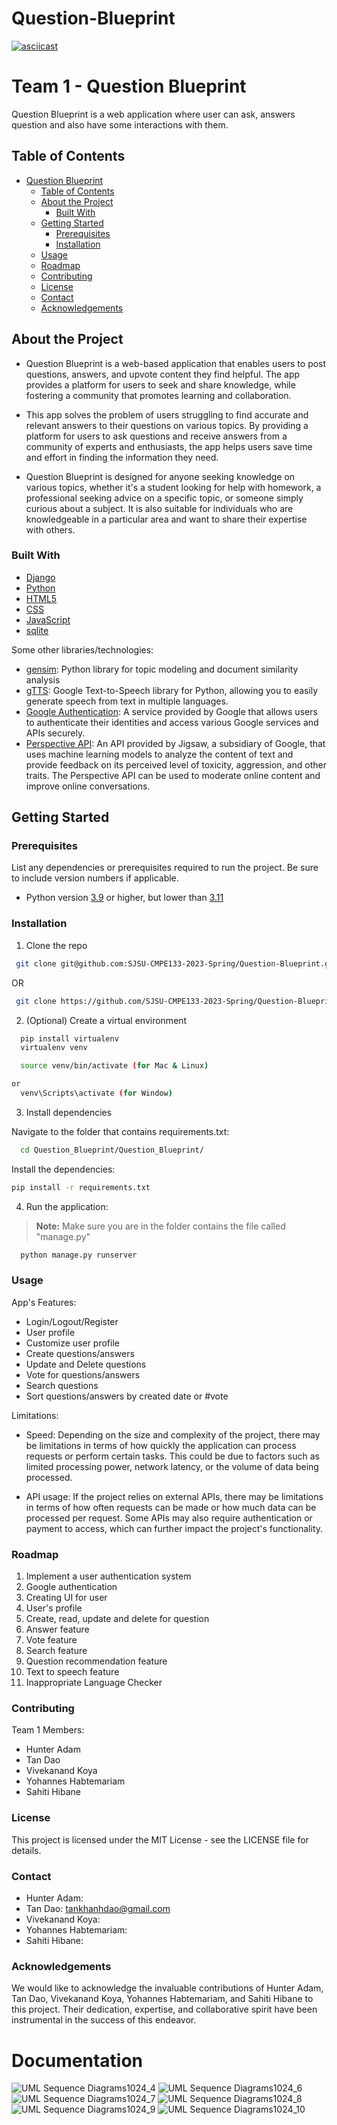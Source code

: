 # Question-Blueprint
[![asciicast](https://asciinema.org/a/GOtFjxHGSPVDe8pyki78WxVd6.svg)](https://asciinema.org/a/GOtFjxHGSPVDe8pyki78WxVd6)
# Team 1 -  Question Blueprint

Question Blueprint is a web application where user can ask, answers question and also have some interactions with them. 

## Table of Contents

- [Question Blueprint](#question-blueprint)
  - [Table of Contents](#table-of-contents)
  - [About the Project](#about-the-project)
    - [Built With](#built-with)
  - [Getting Started](#getting-started)
    - [Prerequisites](#prerequisites)
    - [Installation](#installation)
  - [Usage](#usage)
  - [Roadmap](#roadmap)
  - [Contributing](#contributing)
  - [License](#license)
  - [Contact](#contact)
  - [Acknowledgements](#acknowledgements)

## About the Project

- Question Blueprint is a web-based application that enables users to post questions, answers, and upvote content they find helpful. The app provides a platform for users to seek and share knowledge, while fostering a community that promotes learning and collaboration.

- This app solves the problem of users struggling to find accurate and relevant answers to their questions on various topics. By providing a platform for users to ask questions and receive answers from a community of experts and enthusiasts, the app helps users save time and effort in finding the information they need.

- Question Blueprint is designed for anyone seeking knowledge on various topics, whether it's a student looking for help with homework, a professional seeking advice on a specific topic, or someone simply curious about a subject. It is also suitable for individuals who are knowledgeable in a particular area and want to share their expertise with others.



### Built With

  - [Django](https://www.djangoproject.com/)
  - [Python](https://www.python.org/)
  - [HTML5](https://html.spec.whatwg.org/)
  - [CSS](https://www.w3.org/Style/CSS/)
  - [JavaScript](https://developer.mozilla.org/en-US/docs/Web/JavaScript)
  - [sqlite](https://www.sqlite.org/index.html)

  Some other libraries/technologies:
  - [gensim](https://pypi.org/project/gensim/): Python library for topic modeling and document similarity analysis
  - [gTTS](https://pypi.org/project/gTTS/): Google Text-to-Speech library for Python, allowing you to easily generate speech from text in multiple languages.
  - [Google Authentication](https://developers.google.com/identity): A service provided by Google that allows users to authenticate their identities and access various Google services and APIs securely.
  - [Perspective API](https://www.perspectiveapi.com/): An API provided by Jigsaw, a subsidiary of Google, that uses machine learning models to analyze the content of text and provide feedback on its perceived level of toxicity, aggression, and other traits. The Perspective API can be used to moderate online content and improve online conversations.



## Getting Started

### Prerequisites

List any dependencies or prerequisites required to run the project. Be sure to include version numbers if applicable.

- Python version [3.9](https://www.python.org/downloads/release/python-390/) or higher, but lower than [3.11](https://www.python.org/downloads/release/python-311/)

### Installation

1. Clone the repo

  ```sh
   git clone git@github.com:SJSU-CMPE133-2023-Spring/Question-Blueprint.git
  ```
  OR
  ``` sh
   git clone https://github.com/SJSU-CMPE133-2023-Spring/Question-Blueprint.git
  ```

2. (Optional) Create a virtual environment

  ```sh
    pip install virtualenv
    virtualenv venv
  ```

  ``` sh
    source venv/bin/activate (for Mac & Linux)
  ```

    

  ``` sh
  or
    venv\Scripts\activate (for Window)
  ```

3. Install dependencies

  Navigate to the folder that contains requirements.txt:

  ```sh
    cd Question_Blueprint/Question_Blueprint/
  ```
  
  Install the dependencies:

   ```sh
   pip install -r requirements.txt
   ```

4. Run the application:
  > **Note:** Make sure you are in the folder contains the file called "manage.py"

  ```sh
    python manage.py runserver
  ```

### Usage

  App's Features:
  - Login/Logout/Register
  - User profile
  - Customize user profile
  - Create questions/answers
  - Update and Delete questions
  - Vote for questions/answers
  - Search questions
  - Sort questions/answers by created date or #vote

  Limitations:
   - Speed: Depending on the size and complexity of the project, there may be limitations in terms of how quickly the application can process requests or perform certain tasks. This could be due to factors such as limited processing power, network latency, or the volume of data being processed.

   - API usage: If the project relies on external APIs, there may be limitations in terms of how often requests can be made or how much data can be processed per request. Some APIs may also require authentication or payment to access, which can further impact the project's functionality.

### Roadmap

 1. Implement a user authentication system
 2. Google authentication
 3. Creating UI for user 
 4. User's profile
 5. Create, read, update and delete for question
 6. Answer feature
 7. Vote feature
 8. Search feature
 9. Question recommendation feature
 10. Text to speech feature
 11. Inappropriate Language Checker

### Contributing

  Team 1 Members:
  - Hunter Adam
  - Tan Dao
  - Vivekanand Koya
  - Yohannes Habtemariam
  - Sahiti Hibane

### License

This project is licensed under the MIT License - see the LICENSE file for details.

### Contact

  - Hunter Adam: 
  - Tan Dao: tankhanhdao@gmail.com
  - Vivekanand Koya: 
  - Yohannes Habtemariam:
  - Sahiti Hibane:

### Acknowledgements

We would like to acknowledge the invaluable contributions of Hunter Adam, Tan Dao, Vivekanand Koya, Yohannes Habtemariam, and Sahiti Hibane to this project. Their dedication, expertise, and collaborative spirit have been instrumental in the success of this endeavor.

# Documentation
![UML   Sequence Diagrams1024_4](https://user-images.githubusercontent.com/67130044/231318279-82462275-7cae-4a80-8628-20926ff07fa1.png)
![UML   Sequence Diagrams1024_6](https://user-images.githubusercontent.com/67130044/231318309-93351d7e-9316-404f-987e-8caae1e51ef3.png)
![UML   Sequence Diagrams1024_7](https://user-images.githubusercontent.com/67130044/231318323-572ad1d8-f823-4962-9c65-cf02f9439df5.png)
![UML   Sequence Diagrams1024_8](https://user-images.githubusercontent.com/67130044/231318333-a512d5ec-2650-4417-94cd-d76348feb065.png)
![UML   Sequence Diagrams1024_9](https://user-images.githubusercontent.com/67130044/231318340-2fb7210a-c518-423c-a1b8-d60763fef824.png)
![UML   Sequence Diagrams1024_10](https://user-images.githubusercontent.com/67130044/231318353-4c2ec017-6837-4cbe-8537-58506676bbd7.png)




